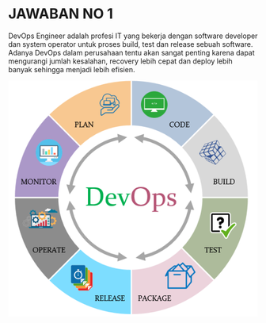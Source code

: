 # JAWABAN NO 1
DevOps Engineer adalah profesi IT yang bekerja dengan software developer dan system operator untuk proses build, test dan release sebuah software. Adanya DevOps dalam perusahaan tentu akan sangat penting karena dapat mengurangi jumlah kesalahan, recovery lebih cepat dan deploy lebih banyak sehingga menjadi lebih efisien.

![DevOps Flow](/folder-images-jawaban/01.png)
